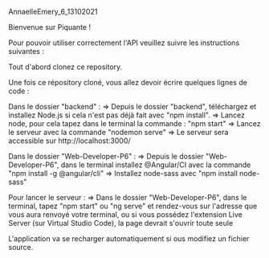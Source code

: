 AnnaelleEmery_6_13102021

Bienvenue sur Piquante !

Pour pouvoir utiliser correctement l'API veuillez suivre les instructions suivantes :

Tout d'abord clonez ce repository.

Une fois ce répository cloné, vous allez devoir écrire quelques lignes de code :

Dans le dossier "backend" :
=> Depuis le dossier "backend", téléchargez et installez Node.js si cela n'est pas déjà fait avec "npm install".
=> Lancez node, pour cela tapez dans le terminal la commande : "npm start"
=> Lancez le serveur avec la commande "nodemon serve"
=> Le serveur sera accessible sur http://localhost:3000/

Dans le dossier "Web-Developer-P6" :
=> Depuis le dossier "Web-Developer-P6", dans le terminal installez @Angular/CI avec la commande "npm install -g @angular/cli"
=> Installez node-sass avec "npm install node-sass"

Pour lancer le serveur :
=> Dans le dossier "Web-Developer-P6", dans le terminal, tapez "npm start" ou "ng serve" et rendez-vous sur l'adresse que vous aura renvoyé votre terminal, ou si vous possédez l'extension Live Server (sur Virtual Studio Code), la page devrait s'ouvrir toute seule

L'application va se recharger automatiquement si ous modifiez un fichier source.